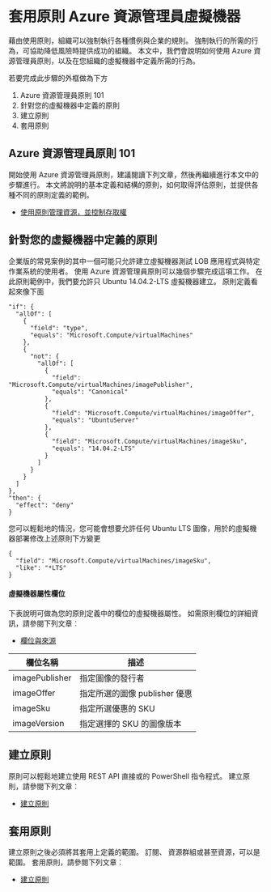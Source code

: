 <properties
    pageTitle="套用原則 Azure 資源管理員虛擬機器 |Microsoft Azure"
    description="如何套用原則至 Azure 資源管理員 Linux 虛擬機器"
    services="virtual-machines-linux"
    documentationCenter=""
    authors="singhkays"
    manager="timlt"
    editor=""
    tags="azure-resource-manager"/>

<tags
    ms.service="virtual-machines-linux"
    ms.workload="infrastructure-services"
    ms.tgt_pltfrm="vm-linux"
    ms.devlang="na"
    ms.topic="article"
    ms.date="04/13/2016"
    ms.author="singhkay"/>

# <a name="apply-policies-to-azure-resource-manager-virtual-machines"></a>套用原則 Azure 資源管理員虛擬機器

藉由使用原則，組織可以強制執行各種慣例與企業的規則。 強制執行的所需的行為，可協助降低風險時提供成功的組織。 本文中，我們會說明如何使用 Azure 資源管理員原則，以及在您組織的虛擬機器中定義所需的行為。

若要完成此步驟的外框做為下方

1. Azure 資源管理員原則 101
2. 針對您的虛擬機器中定義的原則
3. 建立原則
4. 套用原則

## <a name="azure-resource-manager-policy-101"></a>Azure 資源管理員原則 101

開始使用 Azure 資源管理員原則，建議閱讀下列文章，然後再繼續進行本文中的步驟進行。 本文將說明的基本定義和結構的原則，如何取得評估原則，並提供各種不同的原則定義的範例。

* [使用原則管理資源，並控制存取權](../resource-manager-policy.md)

## <a name="define-a-policy-for-your-virtual-machine"></a>針對您的虛擬機器中定義的原則

企業版的常見案例的其中一個可能只允許建立虛擬機器測試 LOB 應用程式與特定作業系統的使用者。 使用 Azure 資源管理員原則可以幾個步驟完成這項工作。 在此原則範例中，我們要允許只 Ubuntu 14.04.2-LTS 虛擬機器建立。 原則定義看起來像下面

```
"if": {
  "allOf": [
    {
      "field": "type",
      "equals": "Microsoft.Compute/virtualMachines"
    },
    {
      "not": {
        "allOf": [
          {
            "field": "Microsoft.Compute/virtualMachines/imagePublisher",
            "equals": "Canonical"
          },
          {
            "field": "Microsoft.Compute/virtualMachines/imageOffer",
            "equals": "UbuntuServer"
          },
          {
            "field": "Microsoft.Compute/virtualMachines/imageSku",
            "equals": "14.04.2-LTS"
          }
        ]
      }
    }
  ]
},
"then": {
  "effect": "deny"
}
```

您可以輕鬆地的情況，您可能會想要允許任何 Ubuntu LTS 圖像，用於的虛擬機器部署修改上述原則下方變更

```
{
  "field": "Microsoft.Compute/virtualMachines/imageSku",
  "like": "*LTS"
}
```

#### <a name="virtual-machine-property-fields"></a>虛擬機器屬性欄位

下表說明可做為您的原則定義中的欄位的虛擬機器屬性。 如需原則欄位的詳細資訊，請參閱下列文章︰

* [欄位與來源](../resource-manager-policy.md#fields-and-sources)


| 欄位名稱     | 描述                                        |
|----------------|----------------------------------------------------|
| imagePublisher | 指定圖像的發行者               |
| imageOffer     | 指定所選的圖像 publisher 優惠 |
| imageSku       | 指定所選優惠的 SKU             |
| imageVersion   | 指定選擇的 SKU 的圖像版本     |

## <a name="create-the-policy"></a>建立原則

原則可以輕鬆地建立使用 REST API 直接或的 PowerShell 指令程式。 建立原則，請參閱下列文章︰

* [建立原則](../resource-manager-policy.md#creating-a-policy)


## <a name="apply-the-policy"></a>套用原則

建立原則之後必須將其套用上定義的範圍。 訂閱、 資源群組或甚至資源，可以是範圍。 套用原則，請參閱下列文章︰

* [建立原則](../resource-manager-policy.md#applying-a-policy)
